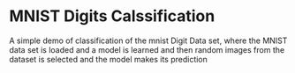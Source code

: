 # MNIST Digits Calssification
A simple demo of classification of the mnist Digit Data set, where the MNIST data set is loaded and a model is learned and then random images from the dataset is selected and the model makes its prediction 
